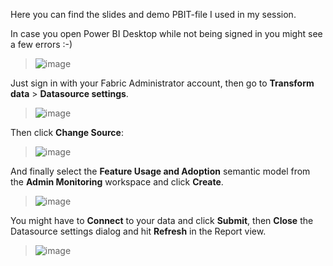 Here you can find the slides and demo PBIT-file I used in my session.

In case you open Power BI Desktop while not being signed in you might see a few errors :-)
> ![image](https://github.com/NickyvVr/talks/assets/16239272/92e32488-4c9c-4d10-a0fa-132ab5552d4a)

Just sign in with your Fabric Administrator account, then go to **Transform data** > **Datasource settings**.
> ![image](https://github.com/NickyvVr/talks/assets/16239272/6fcb4cfa-f47b-4c36-816d-8cabe8391e14)

Then click **Change Source**:
> ![image](https://github.com/NickyvVr/talks/assets/16239272/e6d937c5-d78b-4789-9211-22201fc37529)

And finally select the **Feature Usage and Adoption** semantic model from the **Admin Monitoring** workspace and click **Create**.
> ![image](https://github.com/NickyvVr/talks/assets/16239272/aa812c04-f13f-4d18-bc47-0ae8d6995798)

You might have to **Connect** to your data and click **Submit**, then **Close** the Datasource settings dialog and hit **Refresh** in the Report view.
> ![image](https://github.com/NickyvVr/talks/assets/16239272/9ce4af23-bad1-452f-aab1-530d663e5905)

